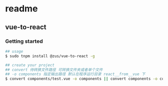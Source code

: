 # readme

## vue-to-react

### Getting started

```bash
## usage
$ sudo tnpm install @zus/vue-to-react -g

## create your project
## convert 待转换文件路径 可转换文件夹或者单个文件
## -o components 指定输出路径 默认在程序运行目录 react__from__vue 下
$ convert components/test.vue -o components || convert components -o components

```
